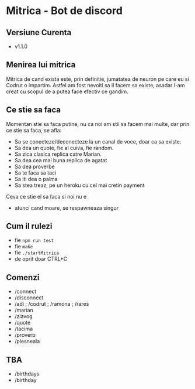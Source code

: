 # Mitrica - Bot de discord

## Versiune Curenta
- v1.1.0

## Menirea lui mitrica

Mitrica de cand exista este, prin definitie, jumatatea de neuron pe care eu si Codrut o impartim.
Astfel am fost nevoiti sa il facem sa existe, asadar l-am creat cu scopul de a putea face efectiv
ce gandim.

## Ce stie sa faca

Momentan stie sa faca putine, nu ca noi am stii sa facem mai multe, dar prin ce stie sa faca, se afla:
- Sa se conecteze/deconecteze la un canal de voce, doar ca sa existe.
- Sa dea un quote, fie al cuiva, fie random.
- Sa zica clasica replica catre Marian.
- Sa dea cea mai buna replica de agatat
- Sa dea proverbe
- Sa te faca sa taci
- Sa iti dea o palma
- Sa stea treaz, pe un heroku cu cel mai cretin payment


Ceva ce stie el sa faca si noi nu e
- atunci cand moare, se respawneaza singur

## Cum il rulezi

- fie ```npm run test```
- fie ```make```
- fie ```./startMitrica```
- de oprit doar CTRL+C 

## Comenzi

- /connect <canal>
- /disconnect
- /adi ; /codrut ; /ramona ; /rares
- /marian
- /zlavog
- /quote
- /tacima
- /proverb
- /plesneala

## TBA
- /birthdays
- /birthday <cineva>